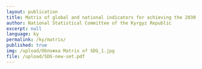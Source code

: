 ```yaml
---
layout: publication
title: Matrix of global and national indicators for achieving the 2030 Sustainable Development Goals in the Kyrgyz Republic
author: National Statistical Committee of the Kyrgyz Republic
excerpt: null
language: ky
permalink: /ky/matrix/
published: true
img: /upload/Обложка Matrix of SDG_1.jpg
file: /upload/SDG-new-set.pdf
---
```

